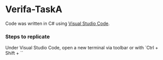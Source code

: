 # Verifa-TaskA
Code was written in C# using [Visual Studio Code](https://code.visualstudio.com/).  
### Steps to replicate
Under Visual Studio Code, open a new terminal via toolbar or with `Ctrl + Shift + ``
